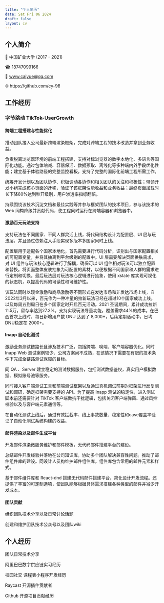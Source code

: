 ```yaml
---
title: "个人简历"
date: Sat Fri 06 2024
draft: false
layout: cv
---
```

## 个人简介

🏫 中国矿业大学  (2017 - 2021)

 ☎︎  18747099166

📧  www.caiyue@qq.com

🌐 https://github.com/cy-98

## 工作经历

### 字节跳动 TikTok-UserGrowth

#### 跨端工程搭建与性能优化 

推动团队接入公司最新跨端渲染框架，完成对跨端工程的技术改造并拿到业务收益。

负责脱离浏览器环境的前端工程搭建，支持对标浏览器的数字本地化、多语言等国际化功能。通过包体缩减、容器保活、数据预取、离线化等多种端内外手段优化性能；建立基于体验路径的完整监控看板。支持了完整的国际化前端工程所需工作。

统筹开发计划以及团队协作、积极调动各协作和相关团队的关注和积极性；带领开发小组完成核心页面的迁移，验证了该框架性能收益和业务收益；最终页面加载时长下降80%达到秒开级别，用户渗透率指标翻倍。

持续围绕该技术沉淀文档和最佳实践等并参与框架团队的技术项目，参与该技术的 Web 同构降级并贡献代码，使工程同时运行在跨端容器和浏览器中。

#### 激励百元玩法支持

支持玩法在不同国家、不同人群灵活上线，将代码结构设计为配置层、UI 层与玩法层，并且通过依赖注入手段实现多版本多国家同时上线。

配置层用于适配各个国家本地化，首先需要进行代码分析，识别出与国家配置相关的可配置变量，并将其抽离到平台级别的配置中。UI 层需要解决页面换肤需求，对 UI 组件与玩法核心逻辑进行了解耦，确保可以 UI 组件相对玩法可以独立配置和替换。将页面整体皮肤抽象为可配置的素材，以便根据不同国家和人群的需求进行定制和切换。最后玩法层对玩法核心逻辑进行抽象，使用 xstate 库实现可视化的状态机，以提高代码的可读性和可维护性。

该玩法同时以现金激励和商品激励等不同形式在发达市场和非发达市场上线，自2022年3月以来，百元作为一种冲量的拉新玩法已经在超过10个国家成功上线。以及每周五到周日在多个国家定时开启百元活动。2021 圣诞期间，累计成功拉新11.5万，留存率达到27.2%。支持实现玩法导量功能，覆盖需求44%的成本。在巴西首次上线时，每日新增用户数 DNU 达到了 8,000+，后续定期活动中，日均DNU稳定在 2000+。

#### Inapp 自动化测试 

激励业务测试链路长且涉及技术广泛，包括跨端、唤端、客户端容器优化。同时 Inapp Web 测试案例较少、公司方案尚不成熟，在该情况下需要在有限的技术条件下完成全链路测试保障的目标。

 同 QA 、Server 建立稳定的测试数据服务，包括测试数据鉴权，真实用户模拟数据、模拟账号池等服务。

同时接入客户端测试工具和前端测试框架以及通过真机调试前期对框架进行反复测试和调研，确定框架需要支持的 API。为了提高 Inapp 测试的稳定性，进入测试脚本前还需要针对 TikTok 客户端做抗干扰逻辑，包括关闭客户端弹窗、通过风控校验以及与客户端元素通信等。

在自动化测试上线后，通过有效拦截率、线上事故数量、稳定性和case覆盖率验证了自动化测试系统构建的收益。

#### 邮件渲染以及邮件生成平台

开发邮件渲染微服务维护和邮件模板，无代码邮件搭建平台的建设。  

总结邮件开发经验并落地在公司知识库，协助多个团队解决兼容性问题。推动了邮件组件库的建设。同设计人员构维护邮件组件库。组件库包含常用的邮件元素和样式。

 基于邮件组件库和 React-dnd 搭建无代码邮件搭建平台，简化设计开发流程。还提供了丰富的可定制选项，使团队能够根据具体需求搭建各种类型的邮件并减少开发成本。

#### 团队贡献

组织团队技术分享以及日常讨论话题

创建和维护团队技术公众号以及团队wiki

## 个人经历

团队日常技术分享

阿里巴巴数字供应链实习经历

校园社交 课程表小程序开发经历

Raycast 开源插件贡献者

Github 开源项目贡献经历
